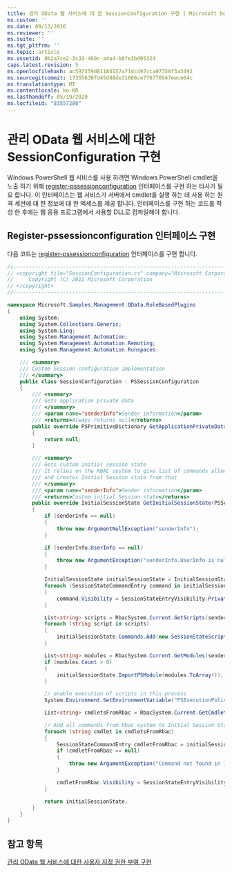 ```yaml
---
title: 관리 OData 웹 서비스에 대 한 SessionConfiguration 구현 | Microsoft Docs
ms.custom: ''
ms.date: 09/13/2016
ms.reviewer: ''
ms.suite: ''
ms.tgt_pltfrm: ''
ms.topic: article
ms.assetid: 0b2a7ce2-3c33-469c-a4a4-b8fe3bd05324
caps.latest.revision: 5
ms.openlocfilehash: ac597359d81184157a71dc497cca07358f3a3492
ms.sourcegitcommit: 173556307d45d88de31086ce776770547eece64c
ms.translationtype: MT
ms.contentlocale: ko-KR
ms.lasthandoff: 05/19/2020
ms.locfileid: "83557280"
---
```

# <a name="implementing-sessionconfiguration-for-a-management-odata-web-service"></a>관리 OData 웹 서비스에 대한 SessionConfiguration 구현

Windows PowerShell 웹 서비스를 사용 하려면 Windows PowerShell cmdlet을 노출 하기 위해 [register-pssessionconfiguration](/dotnet/api/System.Management.Automation.Remoting.PSSessionConfiguration) 인터페이스를 구현 하는 타사가 필요 합니다. 이 인터페이스는 웹 서비스가 서버에서 cmdlet을 실행 하는 데 사용 하는 원격 세션에 대 한 정보에 대 한 액세스를 제공 합니다. 인터페이스를 구현 하는 코드를 작성 한 후에는 웹 응용 프로그램에서 사용할 DLL로 컴파일해야 합니다.

## <a name="implementation-of-pssessionconfiguration-interface"></a>Register-pssessionconfiguration 인터페이스 구현

다음 코드는 [register-pssessionconfiguration](/dotnet/api/System.Management.Automation.Remoting.PSSessionConfiguration) 인터페이스를 구현 합니다.

```csharp
//-----------------------------------------------------------------------
// <copyright file="SessionConfiguration.cs" company="Microsoft Corporation">
//     Copyright (C) 2011 Microsoft Corporation
// </copyright>
//-----------------------------------------------------------------------

namespace Microsoft.Samples.Management.OData.RoleBasedPlugins
{
    using System;
    using System.Collections.Generic;
    using System.Linq;
    using System.Management.Automation;
    using System.Management.Automation.Remoting;
    using System.Management.Automation.Runspaces;

    /// <summary>
    /// Custom Session configuration implementation
    /// </summary>
    public class SessionConfiguration : PSSessionConfiguration
    {
        /// <summary>
        /// Gets application private data
        /// </summary>
        /// <param name="senderInfo">Sender information</param>
        /// <returns>Always returns null</returns>
        public override PSPrimitiveDictionary GetApplicationPrivateData(PSSenderInfo senderInfo)
        {
            return null;
        }

        /// <summary>
        /// Gets custom initial session state
        /// It relies on the RBAC system to give list of commands allowed for a user
        /// and creates Initial Session state from that
        /// </summary>
        /// <param name="senderInfo">Sender information</param>
        /// <returns>Custom initial Session state</returns>
        public override InitialSessionState GetInitialSessionState(PSSenderInfo senderInfo)
        {
            if (senderInfo == null)
            {
                throw new ArgumentNullException("senderInfo");
            }

            if (senderInfo.UserInfo == null)
            {
                throw new ArgumentException("senderInfo.UserInfo is null");
            }

            InitialSessionState initialSessionState = InitialSessionState.CreateDefault();
            foreach (SessionStateCommandEntry command in initialSessionState.Commands)
            {
                command.Visibility = SessionStateEntryVisibility.Private;
            }

            List<string> scripts = RbacSystem.Current.GetScripts(senderInfo.UserInfo);
            foreach (string script in scripts)
            {
                initialSessionState.Commands.Add(new SessionStateScriptEntry(script));
            }

            List<string> modules = RbacSystem.Current.GetModules(senderInfo.UserInfo);
            if (modules.Count > 0)
            {
                initialSessionState.ImportPSModule(modules.ToArray());
            }

            // enable execution of scripts in this process
            System.Environment.SetEnvironmentVariable("PSExecutionPolicyPreference", "unrestricted");

            List<string> cmdletsFromRbac = RbacSystem.Current.GetCmdlets(senderInfo.UserInfo);

            // Add all commands from Rbac system to Initial Session State commands
            foreach (string cmdlet in cmdletsFromRbac)
            {
                SessionStateCommandEntry cmdletFromRbac = initialSessionState.Commands.FirstOrDefault(item => string.Equals(item.Name, cmdlet, StringComparison.OrdinalIgnoreCase));
                if (cmdletFromRbac == null)
                {
                    throw new ArgumentException("Command not found in InitialSessionState " + cmdlet);
                }

                cmdletFromRbac.Visibility = SessionStateEntryVisibility.Public;
            }

            return initialSessionState;
        }
    }
}
```

## <a name="see-also"></a>참고 항목

[관리 OData 웹 서비스에 대한 사용자 지정 권한 부여 구현](./implementing-custom-authorization-for-a-management-odata-web-service.md)
